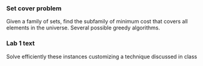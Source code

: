 ### Set cover problem
Given a family of sets, find the subfamily of minimum cost that covers all elements in the universe. Several possible greedy algorithms.

### Lab 1 text
Solve efficiently these instances customizing a technique discussed in class

